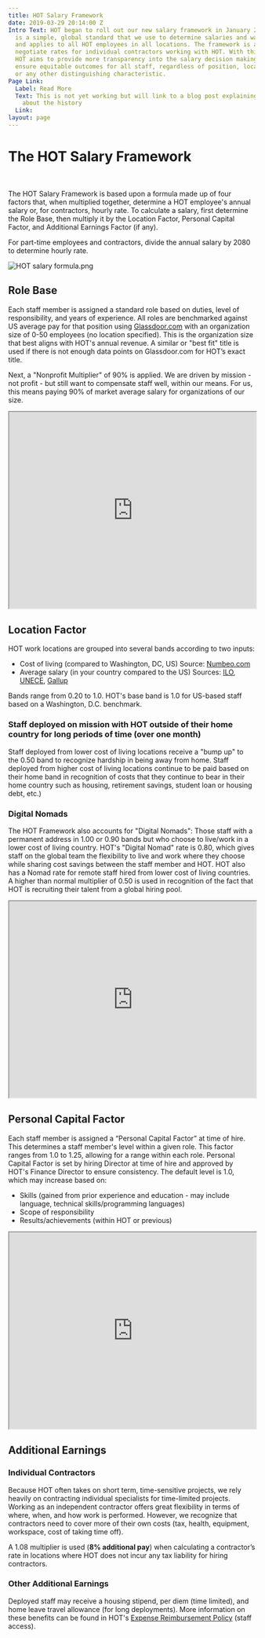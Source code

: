 ```yaml
---
title: HOT Salary Framework
date: 2019-03-29 20:14:00 Z
Intro Text: HOT began to roll out our new salary framework in January 2019. The framework
  is a simple, global standard that we use to determine salaries and wages at HOT,
  and applies to all HOT employees in all locations. The framework is also used to
  negotiate rates for individual contractors working with HOT. With this framework,
  HOT aims to provide more transparency into the salary decision making process and
  ensure equitable outcomes for all staff, regardless of position, location, gender,
  or any other distinguishing characteristic.
Page Link:
  Label: Read More
  Text: This is not yet working but will link to a blog post explaining a bit more
    about the history
  Link: 
layout: page
---
```


# The HOT Salary Framework
<br />

The HOT Salary Framework is based upon a formula made up of four factors that, when multiplied together, determine a HOT employee's annual salary or, for contractors, hourly rate. To calculate a salary, first determine the Role Base, then multiply it by the Location Factor, Personal Capital Factor, and Additional Earnings Factor (if any). 

For part-time employees and contractors, divide the annual salary by 2080 to determine hourly rate.

![HOT salary formula.png](/uploads/HOT%20salary%20formula.png)


## Role Base

Each staff member is assigned a standard role based on duties, level of responsibility, and years of experience. All roles are benchmarked against US average pay for that position using [Glassdoor.com](https://www.glassdoor.com/Salaries/index.htm) with an organization size of 0-50 employees (no location specified). This is the organization size that best aligns with HOT's annual revenue. A similar or "best fit" title is used if there is not enough data points on Glassdoor.com for HOT’s exact title.

Next, a "Nonprofit Multiplier" of 90% is applied. We are driven by mission - not profit - but still want to compensate staff well, within our means. For us, this means paying 90% of market average salary for organizations of our size.

<iframe width="100%" height="400px" src="https://docs.google.com/spreadsheets/d/e/2PACX-1vRdXjAIerpHVv-O-7VrNpDy4HAZBH-KCgkl0990ZqhzdqW9mDlPU9PCvfcFbKfS1G2JyyBkRd-YOVfA/pubhtml?gid=0&single=true&widget=true&headers=false"></iframe>


## Location Factor

HOT work locations are grouped into several bands according to two inputs:
* Cost of living (compared to Washington, DC, US) Source: [Numbeo.com](https://www.numbeo.com/cost-of-living/comparison.jsp)
* Average salary (in your country compared to the US) Sources: [ILO](https://www.ilo.org/ilostat), [UNECE](https://w3.unece.org/PXWeb2015/pxweb/en/STAT/STAT__20-ME__3-MELF/60_en_MECCWagesY_r.px/?rxid=0806c85a-23f8-4249-a4d0-10980df459d1), [Gallup](https://news.gallup.com/poll/166211/worldwide-median-household-income-000.aspx)

Bands range from 0.20 to 1.0. HOT's base band is 1.0 for US-based staff based on a Washington, D.C. benchmark.

### Staff deployed on mission with HOT outside of their home country for long periods of time (over one month)
Staff deployed from lower cost of living locations receive a "bump up" to the 0.50 band to recognize hardship in being away from home. Staff deployed from higher cost of living locations continue to be paid based on their home band in recognition of costs that they continue to bear in their home country such as housing, retirement savings, student loan or housing debt, etc.)

### Digital Nomads
The HOT Framework also accounts for "Digital Nomads": Those staff with a permanent address in 1.00 or 0.90 bands but who choose to live/work in a lower cost of living country. HOT's "Digital Nomad" rate is 0.80, which gives staff on the global team the flexibility to live and work where they choose while sharing cost savings between the staff member and HOT. HOT also has a Nomad rate for remote staff hired from lower cost of living countries. A higher than normal multiplier of 0.50 is used in recognition of the fact that HOT is recruiting their talent from a global hiring pool.

<iframe width="100%" height="400px" src="https://docs.google.com/spreadsheets/d/e/2PACX-1vRdXjAIerpHVv-O-7VrNpDy4HAZBH-KCgkl0990ZqhzdqW9mDlPU9PCvfcFbKfS1G2JyyBkRd-YOVfA/pubhtml?gid=2146878660&amp;single=true&amp;widget=true&amp;headers=false"></iframe>


## Personal Capital Factor

Each staff member is assigned a “Personal Capital Factor” at time of hire. This determines a staff member's level within a given role. This factor ranges from 1.0 to 1.25, allowing for a range within each role. Personal Capital Factor is set by hiring Director at time of hire and approved by HOT's Finance Director to ensure consistency. The default level is 1.0, which may increase based on:

* Skills (gained from prior experience and education - may include language, technical skills/programming languages)
* Scope of responsibility
* Results/achievements (within HOT or previous)

<iframe width="100%" height="400px" src="https://docs.google.com/spreadsheets/d/e/2PACX-1vRdXjAIerpHVv-O-7VrNpDy4HAZBH-KCgkl0990ZqhzdqW9mDlPU9PCvfcFbKfS1G2JyyBkRd-YOVfA/pubhtml?gid=130468659&amp;single=true&amp;widget=true&amp;headers=false"></iframe>


## Additional Earnings

### Individual Contractors
Because HOT often takes on short term, time-sensitive projects, we rely heavily on contracting individual specialists for time-limited projects. Working as an independent contractor offers great flexibility in terms of where, when, and how work is performed. However, we recognize that contractors need to cover more of their own costs (tax, health, equipment, workspace, cost of taking time off).

A 1.08 multiplier is used (**8% additional pay**) when calculating a contractor’s rate in locations where HOT does not incur any tax liability for hiring contractors.

### Other Additional Earnings
Deployed staff may receive a housing stipend, per diem (time limited), and home leave travel allowance (for long deployments). More information on these benefits can be found in HOT's [Expense Reimbursement Policy](https://sites.google.com/a/hotosm.org/hot-intranet/timeexpensestravel/expense-reimbursement) (staff access).